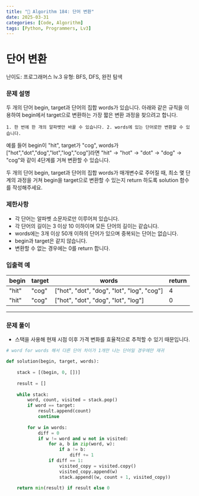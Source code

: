 ```yaml
---
title: "🧠 Algorithm 184: 단어 변환"
date: 2025-03-31
categories: [Code, Algorithm]
tags: [Python, Programmers, Lv3]
---
```


# 단어 변환

난이도: 프로그래머스 lv.3
유형: BFS, DFS, 완전 탐색

### **문제 설명**

두 개의 단어 begin, target과 단어의 집합 words가 있습니다. 아래와 같은 규칙을 이용하여 begin에서 target으로 변환하는 가장 짧은 변환 과정을 찾으려고 합니다.

`1. 한 번에 한 개의 알파벳만 바꿀 수 있습니다.
2. words에 있는 단어로만 변환할 수 있습니다.`

예를 들어 begin이 "hit", target가 "cog", words가 ["hot","dot","dog","lot","log","cog"]라면 "hit" -> "hot" -> "dot" -> "dog" -> "cog"와 같이 4단계를 거쳐 변환할 수 있습니다.

두 개의 단어 begin, target과 단어의 집합 words가 매개변수로 주어질 때, 최소 몇 단계의 과정을 거쳐 begin을 target으로 변환할 수 있는지 return 하도록 solution 함수를 작성해주세요.

### 제한사항

- 각 단어는 알파벳 소문자로만 이루어져 있습니다.
- 각 단어의 길이는 3 이상 10 이하이며 모든 단어의 길이는 같습니다.
- words에는 3개 이상 50개 이하의 단어가 있으며 중복되는 단어는 없습니다.
- begin과 target은 같지 않습니다.
- 변환할 수 없는 경우에는 0를 return 합니다.

### 입출력 예

| begin | target | words | return |
| --- | --- | --- | --- |
| "hit" | "cog" | ["hot", "dot", "dog", "lot", "log", "cog"] | 4 |
| "hit" | "cog" | ["hot", "dot", "dog", "lot", "log"] | 0 |

---

### 문제 풀이

- 스택을 사용해 현재 시점 이후 가격 변화를 효율적으로 추적할 수 있기 때문입니다.

```python
# word for words 해서 다른 단어 차이가 1개만 나는 단어일 경우에만 재귀

def solution(begin, target, words):
    
    stack = [(begin, 0, [])]
    
    result = []
    
    while stack:
        word, count, visited = stack.pop()
        if word == target:
            result.append(count)
            continue
        
        for w in words:
            diff = 0
            if w != word and w not in visited:
                for a, b in zip(word, w):
                    if a != b:
                        diff += 1
                if diff == 1:
                    visited_copy = visited.copy()
                    visited_copy.append(w)
                    stack.append((w, count + 1, visited_copy))
                    
    return min(result) if result else 0
```